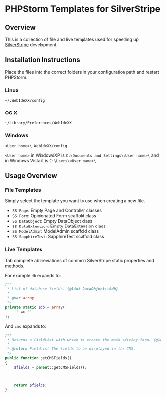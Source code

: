 # PHPStorm Templates for SilverStripe

## Overview

This is a collection of file and live templates used for speeding up [SilverStripe](http://silverstripe.org/) development.

## Installation Instructions

Place the files into the correct folders in your configuration path and restart PHPStorm.

### Linux

    ~/.WebIdeXX/config

### OS X

    ~/Library/Preferences/WebIdeXX

### Windows

    <User home>\.WebIdeXX/config

`<User home>` in WindowsXP is `C:\Documents and Settings\<User name>\` and in Windows Vista it is `C:\Users\<User name>\`

## Usage Overview

### File Templates

Simply select the template you want to use when creating a new file.

- `SS Page`: Empty Page and Controller classes
- `SS Form`: Opinionated Form scaffold class
- `SS DataObject`: Empty DataObject class
- `SS DataExtension`: Empty DataExtension class
- `SS ModelAdmin`: ModelAdmin scaffold class
- `SS SapphireTest`: SapphireTest scaffold class

### Live Templates

Tab complete abbreviations of common SilverStripe static properties and methods.

For example `db` expands to:

```php
/**
 * List of database fields. {@link DataObject::$db}
 *
 * @var array
 */
private static $db = array(
    '' => ''
);
```

And `cms` expands to:

```php
/**
 * Returns a FieldList with which to create the main editing form. {@link DataObject::getCMSFields()}
 *
 * @return FieldList The fields to be displayed in the CMS.
 */
public function getCMSFields()
{
    $fields = parent::getCMSFields();



    return $fields;
}
```